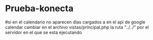 # Prueba-konecta



#si en el calendario no aparecen dias cargados a en el api de google calendar cambiar en el archivo  vistas/principal.php la ruta "../../" por el servidor en el que se esta ejecutando

